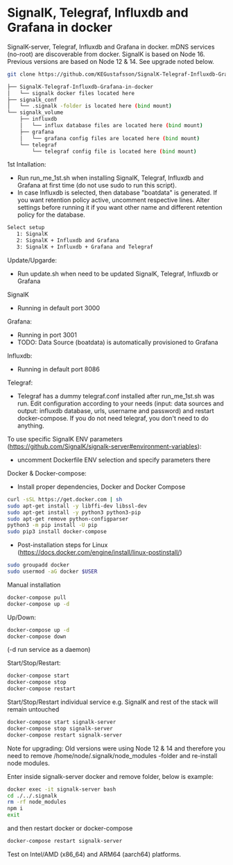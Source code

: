 # SignalK, Telegraf, Influxdb and Grafana in docker
SignalK-server, Telegraf, Influxdb and Grafana in docker. mDNS services (no-root) are discoverable from docker.
SignalK is based on Node 16. Previous versions are based on Node 12 & 14. See upgrade noted below.
```bash
git clone https://github.com/KEGustafsson/SignalK-Telegraf-Influxdb-Grafana-in-docker.git

├── SignalK-Telegraf-Influxdb-Grafana-in-docker
│   └── signalk docker files located here 
├── signalk_conf
│   └── .signalk -folder is located here (bind mount) 
└── signalk_volume
    ├── influxdb
    │   └── influx database files are located here (bind mount)
    ├── grafana
    │   └── grafana config files are located here (bind mount)
    └── telegraf
        └── telegraf config file is located here (bind mount)
```
1st Intallation:
- Run run_me_1st.sh when installing SignalK, Telegraf, Influxdb and Grafana at first time (do not use sudo to run this script).
- In case Influxdb is selected, then database "boatdata" is generated. If you want retention policy active, uncomment respective lines. Alter settings before running it if you want other name and different retention policy for the database.
```bash
Select setup
   1: SignalK
   2: SignalK + Influxdb and Grafana
   3: SignalK + Influxdb + Grafana and Telegraf
```

Update/Upgarde:
- Run update.sh when need to be updated SignalK, Telegraf, Influxdb or Grafana

SignalK
- Running in default port 3000

Grafana:
- Running in port 3001
- TODO: Data Source (boatdata) is automatically provisioned to Grafana

Influxdb:
- Running in default port 8086
 
Telegraf:
- Telegraf has a dummy telegraf.conf installed after run_me_1st.sh was run. Edit configuration according to your needs (input: data sources and output: influxdb database, urls, username and password) and restart docker-compose. If you do not need telegraf, you don't need to do anything.

To use specific SignalK ENV parameters (https://github.com/SignalK/signalk-server#environment-variables):
- uncomment Dockerfile ENV selection and specify parameters there

Docker & Docker-compose:
- Install proper dependencies, Docker and Docker Compose
```bash
curl -sSL https://get.docker.com | sh
sudo apt-get install -y libffi-dev libssl-dev
sudo apt-get install -y python3 python3-pip
sudo apt-get remove python-configparser
python3 -m pip install -U pip
sudo pip3 install docker-compose
```
- Post-installation steps for Linux (https://docs.docker.com/engine/install/linux-postinstall/)
```bash
sudo groupadd docker
sudo usermod -aG docker $USER
```

Manual installation
```bash
docker-compose pull
docker-compose up -d
```

Up/Down:
```bash
docker-compose up -d
docker-compose down
```
(-d run service as a daemon)

Start/Stop/Restart:
```bash
docker-compose start
docker-compose stop
docker-compose restart
```

Start/Stop/Restart individual service e.g. SignalK and rest of the stack will remain untouched
```bash
docker-compose start signalk-server
docker-compose stop signalk-server
docker-compose restart signalk-server
```

Note for upgrading: 
Old versions were using Node 12 & 14 and therefore you need to remove /home/node/.signalk/node_modules -folder and re-install node modules.

Enter inside signalk-server docker and remove folder, below is example: 
```bash
docker exec -it signalk-server bash
cd ./../.signalk
rm -rf node_modules
npm i
exit
```
and then restart docker or docker-compose
```bash
docker-compose restart signalk-server
```

Test on Intel/AMD (x86_64) and ARM64 (aarch64) platforms.
